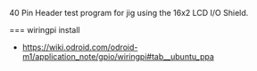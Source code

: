 40 Pin Header test program for jig using the 16x2 LCD I/O Shield.

=== wiringpi install
* https://wiki.odroid.com/odroid-m1/application_note/gpio/wiringpi#tab__ubuntu_ppa
